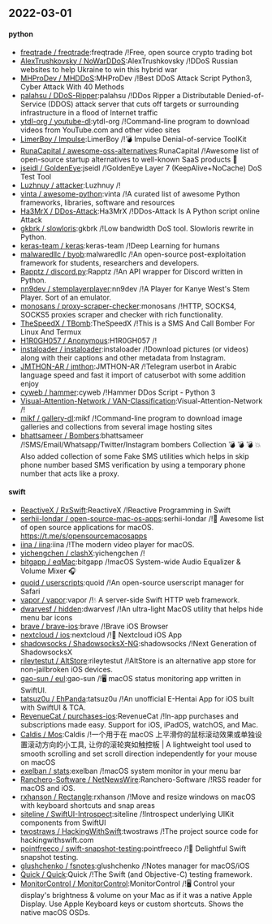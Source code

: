 ## 2022-03-01

#### python
* [freqtrade / freqtrade](https://github.com/freqtrade/freqtrade):freqtrade /!Free, open source crypto trading bot
* [AlexTrushkovsky / NoWarDDoS](https://github.com/AlexTrushkovsky/NoWarDDoS):AlexTrushkovsky /!DDoS Russian websites to help Ukraine to win this hybrid war
* [MHProDev / MHDDoS](https://github.com/MHProDev/MHDDoS):MHProDev /!Best DDoS Attack Script Python3, Cyber Attack With 40 Methods
* [palahsu / DDoS-Ripper](https://github.com/palahsu/DDoS-Ripper):palahsu /!DDos Ripper a Distributable Denied-of-Service (DDOS) attack server that cuts off targets or surrounding infrastructure in a flood of Internet traffic
* [ytdl-org / youtube-dl](https://github.com/ytdl-org/youtube-dl):ytdl-org /!Command-line program to download videos from YouTube.com and other video sites
* [LimerBoy / Impulse](https://github.com/LimerBoy/Impulse):LimerBoy /!💣 Impulse Denial-of-service ToolKit
* [RunaCapital / awesome-oss-alternatives](https://github.com/RunaCapital/awesome-oss-alternatives):RunaCapital /!Awesome list of open-source startup alternatives to well-known SaaS products 🚀
* [jseidl / GoldenEye](https://github.com/jseidl/GoldenEye):jseidl /!GoldenEye Layer 7 (KeepAlive+NoCache) DoS Test Tool
* [Luzhnuy / attacker](https://github.com/Luzhnuy/attacker):Luzhnuy /!
* [vinta / awesome-python](https://github.com/vinta/awesome-python):vinta /!A curated list of awesome Python frameworks, libraries, software and resources
* [Ha3MrX / DDos-Attack](https://github.com/Ha3MrX/DDos-Attack):Ha3MrX /!DDos-Attack Is A Python script online Attack
* [gkbrk / slowloris](https://github.com/gkbrk/slowloris):gkbrk /!Low bandwidth DoS tool. Slowloris rewrite in Python.
* [keras-team / keras](https://github.com/keras-team/keras):keras-team /!Deep Learning for humans
* [malwaredllc / byob](https://github.com/malwaredllc/byob):malwaredllc /!An open-source post-exploitation framework for students, researchers and developers.
* [Rapptz / discord.py](https://github.com/Rapptz/discord.py):Rapptz /!An API wrapper for Discord written in Python.
* [nn9dev / stemplayerplayer](https://github.com/nn9dev/stemplayerplayer):nn9dev /!A Player for Kanye West's Stem Player. Sort of an emulator.
* [monosans / proxy-scraper-checker](https://github.com/monosans/proxy-scraper-checker):monosans /!HTTP, SOCKS4, SOCKS5 proxies scraper and checker with rich functionality.
* [TheSpeedX / TBomb](https://github.com/TheSpeedX/TBomb):TheSpeedX /!This is a SMS And Call Bomber For Linux And Termux
* [H1R0GH057 / Anonymous](https://github.com/H1R0GH057/Anonymous):H1R0GH057 /!
* [instaloader / instaloader](https://github.com/instaloader/instaloader):instaloader /!Download pictures (or videos) along with their captions and other metadata from Instagram.
* [JMTHON-AR / jmthon](https://github.com/JMTHON-AR/jmthon):JMTHON-AR /!Telegram userbot in Arabic language speed and fast it import of catuserbot with some addition enjoy
* [cyweb / hammer](https://github.com/cyweb/hammer):cyweb /!Hammer DDos Script - Python 3
* [Visual-Attention-Network / VAN-Classification](https://github.com/Visual-Attention-Network/VAN-Classification):Visual-Attention-Network /!
* [mikf / gallery-dl](https://github.com/mikf/gallery-dl):mikf /!Command-line program to download image galleries and collections from several image hosting sites
* [bhattsameer / Bombers](https://github.com/bhattsameer/Bombers):bhattsameer /!SMS/Email/Whatsapp/Twitter/Instagram bombers Collection 💣 💣 💣 💥 Also added collection of some Fake SMS utilities which helps in skip phone number based SMS verification by using a temporary phone number that acts like a proxy.

#### swift
* [ReactiveX / RxSwift](https://github.com/ReactiveX/RxSwift):ReactiveX /!Reactive Programming in Swift
* [serhii-londar / open-source-mac-os-apps](https://github.com/serhii-londar/open-source-mac-os-apps):serhii-londar /!🚀 Awesome list of open source applications for macOS. https://t.me/s/opensourcemacosapps
* [iina / iina](https://github.com/iina/iina):iina /!The modern video player for macOS.
* [yichengchen / clashX](https://github.com/yichengchen/clashX):yichengchen /!
* [bitgapp / eqMac](https://github.com/bitgapp/eqMac):bitgapp /!macOS System-wide Audio Equalizer & Volume Mixer 🎧
* [quoid / userscripts](https://github.com/quoid/userscripts):quoid /!An open-source userscript manager for Safari
* [vapor / vapor](https://github.com/vapor/vapor):vapor /!💧 A server-side Swift HTTP web framework.
* [dwarvesf / hidden](https://github.com/dwarvesf/hidden):dwarvesf /!An ultra-light MacOS utility that helps hide menu bar icons
* [brave / brave-ios](https://github.com/brave/brave-ios):brave /!Brave iOS Browser
* [nextcloud / ios](https://github.com/nextcloud/ios):nextcloud /!📱 Nextcloud iOS App
* [shadowsocks / ShadowsocksX-NG](https://github.com/shadowsocks/ShadowsocksX-NG):shadowsocks /!Next Generation of ShadowsocksX
* [rileytestut / AltStore](https://github.com/rileytestut/AltStore):rileytestut /!AltStore is an alternative app store for non-jailbroken iOS devices.
* [gao-sun / eul](https://github.com/gao-sun/eul):gao-sun /!🖥️ macOS status monitoring app written in SwiftUI.
* [tatsuz0u / EhPanda](https://github.com/tatsuz0u/EhPanda):tatsuz0u /!An unofficial E-Hentai App for iOS built with SwiftUI & TCA.
* [RevenueCat / purchases-ios](https://github.com/RevenueCat/purchases-ios):RevenueCat /!In-app purchases and subscriptions made easy. Support for iOS, iPadOS, watchOS, and Mac.
* [Caldis / Mos](https://github.com/Caldis/Mos):Caldis /!一个用于在 macOS 上平滑你的鼠标滚动效果或单独设置滚动方向的小工具, 让你的滚轮爽如触控板 | A lightweight tool used to smooth scrolling and set scroll direction independently for your mouse on macOS
* [exelban / stats](https://github.com/exelban/stats):exelban /!macOS system monitor in your menu bar
* [Ranchero-Software / NetNewsWire](https://github.com/Ranchero-Software/NetNewsWire):Ranchero-Software /!RSS reader for macOS and iOS.
* [rxhanson / Rectangle](https://github.com/rxhanson/Rectangle):rxhanson /!Move and resize windows on macOS with keyboard shortcuts and snap areas
* [siteline / SwiftUI-Introspect](https://github.com/siteline/SwiftUI-Introspect):siteline /!Introspect underlying UIKit components from SwiftUI
* [twostraws / HackingWithSwift](https://github.com/twostraws/HackingWithSwift):twostraws /!The project source code for hackingwithswift.com
* [pointfreeco / swift-snapshot-testing](https://github.com/pointfreeco/swift-snapshot-testing):pointfreeco /!📸 Delightful Swift snapshot testing.
* [glushchenko / fsnotes](https://github.com/glushchenko/fsnotes):glushchenko /!Notes manager for macOS/iOS
* [Quick / Quick](https://github.com/Quick/Quick):Quick /!The Swift (and Objective-C) testing framework.
* [MonitorControl / MonitorControl](https://github.com/MonitorControl/MonitorControl):MonitorControl /!🖥 Control your display's brightness & volume on your Mac as if it was a native Apple Display. Use Apple Keyboard keys or custom shortcuts. Shows the native macOS OSDs.
